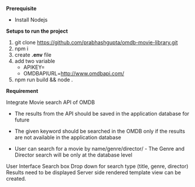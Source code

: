 **Prerequisite**
* Install Nodejs

**Setups to run the project**
1. git clone https://github.com/prabhashgupta/omdb-movie-library.git
2. npm i
3. create **.env** file
4. add two variable 
      * APIKEY=<add you API key> 
      * OMDBAPIURL=http://www.omdbapi.com/
5. npm run build && node .

**Requirement**

Integrate Movie search API of OMDB

* The results from the API should be saved in the application database for future

* The given keyword should be searched in the OMDB only if the results are not available in the application database

* User can search for a movie by name/genre/director/ - The Genre and Director search will be only at the database level 

User Interface
Search box 
Drop down for search type (title, genre, director)
Results need to be displayed 
Server side rendered template view can be created.
